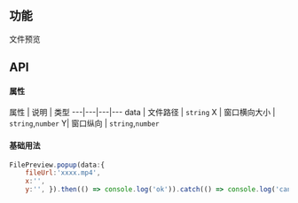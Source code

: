 ## 功能
文件预览

## API

#### 属性

属性 | 说明 | 类型
---|---|---|---
data | 文件路径 | `string`
X | 窗口横向大小 | `string`,`number`
Y| 窗口纵向 |  `string`,`number`

#### 基础用法

```js
FilePreview.popup(data:{
	fileUrl:'xxxx.mp4',
	x:'',
	y:'', }).then(() => console.log('ok')).catch(() => console.log('cancel'));

```

